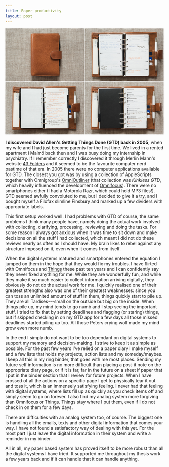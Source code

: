 ```yaml
---
title: Paper productivity
layout: post
---
```


<img src="/assets/paperproductivity.jpg">

**I discovered David Allen's Getting Things Done (GTD) back in 2005**, when my wife and I had just become parents for the first time. We lived in a rented apartment i Malmö back then and I was busy doing my internship in psychiatry. If I remember correctly I discovered it through Merlin Mann's website [43 Folders](http://43folders.com) and it seemed to be the favourite computer nerd pastime of that era. In 2005 there were no computer applications available for GTD. The closest you got was by using a collection of AppleScripts together with Omnigroup's [OmniOutliner](https://www.omnigroup.com/omnioutliner) (that collection was *Kinkless GTD*, which heavily influenced the development of [Omnifocus](https://www.omnigroup.com/omnifocus/)). There were no smartphones either (I had a Motorola Razr, which could hold MP3 files!). GTD seemed awfully convoluted to me, but I decided to give it a try, and I bought myself a Filofax slimline Finsbury and marked up a few dividers with appropriate labels.

This first setup worked well. I had problems with GTD of course, the same problems I think many people have, namely doing the actual work involved with collecting, clarifying, processing, reviewing and doing the tasks. For some reason I always got anxious when it was time to sit down and make decisions on all the stuff I had collected, which meant I did not do these reviews nearly as often as I should have. My brain likes to rebel against any structure imposed on it, even when it comes from itself. 

When the digital systems matured and smartphones entered the equation I jumped on them in the hope that they would fix my troubles. I have flirted with Omnifocus and [Things](http://culturedcode.com) these past ten years and I can confidently say they never fixed anything for me. While they are wonderfully fun, and while they make it so much easier to collect information arriving digitally, they obviously do not do the actual work for me. I quickly realised one of their greatest strengths also was one of their greatest weaknesses: since you can toss an unlimited amount of stuff in them, things quickly start to pile up. They are all Tardises---small on the outside but big on the inside. When things pile up, my mind tends to go numb and I stop seeing the important stuff. I tried to fix that by setting deadlines and flagging (or staring) things, but if skipped checking in on my GTD app for a few days all those missed deadlines started piling up too. All those Peters crying wolf made my mind grow even more numb.

In the end I simply do not want to be too dependant on digital systems to support my memory and decision-making. I strive to keep it as simple as possible. For the past few years I've relied on a paper diary I make myself and a few lists that holds my projects, action lists and my someday/maybes. I keep all this in my ring binder, that goes with me most places. Sending my future self information is no more difficult than placing a post-it note on the appropriate diary page, or if it is far, far in the future on a sheet if paper that I put in the binder section that I review for future projects. When I have crossed of all the actions on a specific page I get to physically tear it out and toss it, which is an immensely satisfying feeling. I never had that feeling with digital systems, where lists fill up as quickly as you check items off and simply seem to go on forever. I also find my analog system more forgiving than Omnifocus or Things. Things stay where I put them, even if I do not check in on them for a few days.

There are difficulties with an analog system too, of course. The biggest one is handling all the emails, texts and other digital information that comes your way. I have not found a satisfactory way of dealing with this yet. For the most part I just leave the digital information in their system and write a reminder in my binder.

All in all, my paper based system has proved itself to be more robust than all the digital systems I have tried. It supported me throughout my thesis work a few years back and if it can handle that it can handle anything.
